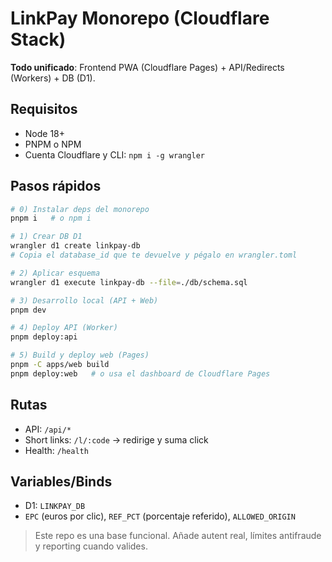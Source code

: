 # LinkPay Monorepo (Cloudflare Stack)

**Todo unificado**: Frontend PWA (Cloudflare Pages) + API/Redirects (Workers) + DB (D1).

## Requisitos
- Node 18+
- PNPM o NPM
- Cuenta Cloudflare y CLI: `npm i -g wrangler`

## Pasos rápidos

```bash
# 0) Instalar deps del monorepo
pnpm i   # o npm i

# 1) Crear DB D1
wrangler d1 create linkpay-db
# Copia el database_id que te devuelve y pégalo en wrangler.toml

# 2) Aplicar esquema
wrangler d1 execute linkpay-db --file=./db/schema.sql

# 3) Desarrollo local (API + Web)
pnpm dev

# 4) Deploy API (Worker)
pnpm deploy:api

# 5) Build y deploy web (Pages)
pnpm -C apps/web build
pnpm deploy:web   # o usa el dashboard de Cloudflare Pages
```

## Rutas
- API: `/api/*`
- Short links: `/l/:code` → redirige y suma click
- Health: `/health`

## Variables/Binds
- D1: `LINKPAY_DB`
- `EPC` (euros por clic), `REF_PCT` (porcentaje referido), `ALLOWED_ORIGIN`

> Este repo es una base funcional. Añade autent real, límites antifraude y reporting cuando valides.